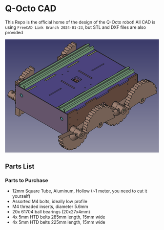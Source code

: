 # Q-Octo CAD
This Repo is the official home of the design of the Q-Octo robot! All CAD is using `FreeCAD Link Branch 2024-01-23`, but STL and DXF files are also provided

![img](img/cover.png)

## Parts List

### Parts to Purchase

- 12mm Square Tube, Aluminum, Hollow (~1 meter, you need to cut it yourself)
- Assorted M4 bolts, ideally low profile
- M4 threaded inserts, diameter 5.6mm
- 20x 61704 ball bearings (20x27x4mm)
- 4x 5mm HTD belts 285mm length, 15mm wide
- 4x 5mm HTD belts 225mm length, 15mm wide
